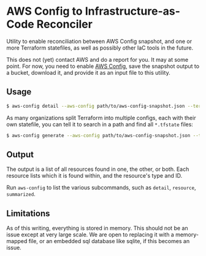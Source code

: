 # AWS Config to Infrastructure-as-Code Reconciler

Utility to enable reconciliation between AWS Config snapshot, and one or more Terraform
statefiles, as well as possibly other IaC tools in the future.

This does not (yet) contact AWS and do a report for you. It may at some point.
For now, you need to enable [AWS Config](https://aws.amazon.com/config/), save
the snapshot output to a bucket, download it, and provide it as an input
file to this utility.

## Usage

```bash
$ aws-config detail --aws-config path/to/aws-config-snapshot.json --terraform path/to/terraform.tfstate
```

As many organizations split Terraform into multiple configs, each with their own
statefile, you can tell it to search in a path and find all `*.tfstate` files:

```bash
$ aws-config generate --aws-config path/to/aws-config-snapshot.json --terraform path/to/terraform/root --tf-recursive
```

## Output

The output is a list of all resources found in one, the other, or both.
Each resource lists which it is found within, and the resource's type and ID.

Run `aws-config` to list the various subcommands, such as `detail`, `resource`, `summarized`.

## Limitations

As of this writing, everything is stored in memory. This should not be an issue except
at very large scale. We are open to replacing it with a memory-mapped file, or an embedded
sql database like sqlite, if this becomes an issue.

